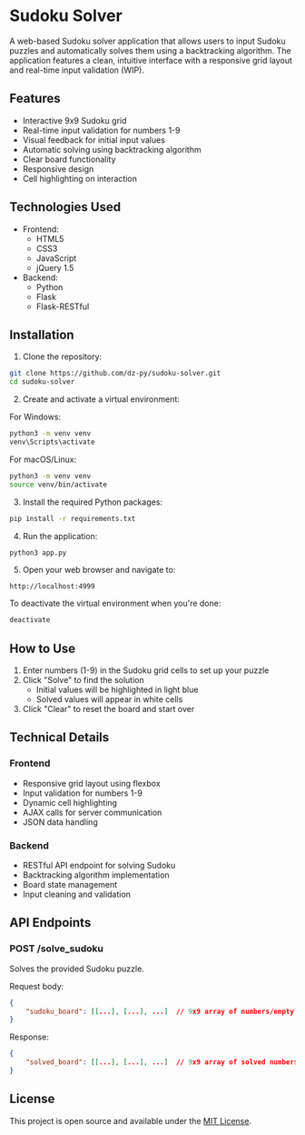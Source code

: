 # Sudoku Solver

A web-based Sudoku solver application that allows users to input Sudoku puzzles and automatically solves them using a backtracking algorithm. The application features a clean, intuitive interface with a responsive grid layout and real-time input validation (WIP).

## Features

- Interactive 9x9 Sudoku grid
- Real-time input validation for numbers 1-9
- Visual feedback for initial input values 
- Automatic solving using backtracking algorithm
- Clear board functionality
- Responsive design
- Cell highlighting on interaction

## Technologies Used

- Frontend:
  - HTML5
  - CSS3
  - JavaScript
  - jQuery 1.5
- Backend:
  - Python
  - Flask
  - Flask-RESTful

## Installation

1. Clone the repository:
```bash
git clone https://github.com/dz-py/sudoku-solver.git
cd sudoku-solver
```

2. Create and activate a virtual environment:

For Windows:
```bash
python3 -m venv venv
venv\Scripts\activate
```

For macOS/Linux:
```bash
python3 -m venv venv
source venv/bin/activate
```

3. Install the required Python packages:
```bash
pip install -r requirements.txt
```

4. Run the application:
```bash
python3 app.py
```

5. Open your web browser and navigate to:
```
http://localhost:4999
```

To deactivate the virtual environment when you're done:
```bash
deactivate
```
## How to Use

1. Enter numbers (1-9) in the Sudoku grid cells to set up your puzzle
2. Click "Solve" to find the solution
   - Initial values will be highlighted in light blue
   - Solved values will appear in white cells
3. Click "Clear" to reset the board and start over

## Technical Details

### Frontend
- Responsive grid layout using flexbox
- Input validation for numbers 1-9 
- Dynamic cell highlighting
- AJAX calls for server communication
- JSON data handling

### Backend
- RESTful API endpoint for solving Sudoku
- Backtracking algorithm implementation 
- Board state management
- Input cleaning and validation

## API Endpoints

### POST /solve_sudoku
Solves the provided Sudoku puzzle.

Request body:
```json
{
    "sudoku_board": [[...], [...], ...]  // 9x9 array of numbers/empty strings
}
```

Response:
```json
{
    "solved_board": [[...], [...], ...]  // 9x9 array of solved numbers
}
```

## License
This project is open source and available under the [MIT License](LICENSE).
